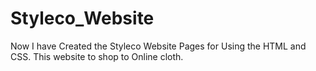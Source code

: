 # Styleco_Website
Now I have Created the Styleco Website Pages for Using the HTML and CSS. This website to shop to Online cloth.
